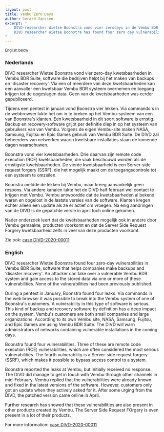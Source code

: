 ```yaml
---
layout: post
title: Vembu Zero Days
author: Gerard Janssen
excerpt: "
	DIVD-researcher Wietse Boonstra vond vier zerodays in de Vembu BDR en gerelateeerde software / 
	DIVD researcher Wietse Boonstra has found four zero day vulnerabilities in Vembu BDR and related software
"
---
```

<p>
	<small><a href='{{ page.url }}#english'>English below</a></small>
</p>


### Nederlands

DIVD researcher Wietse Boonstra vond vier zero-day kwetsbaarheden in Vembu BDR Suite, software die bedrijven helpt bij het maken van backups en 'disaster recovery'. Via een of meerdere van deze kwetsbaarheden kan een aanvaller een kwetsbaar Vembu BDR systeem overnemen en toegang krijgen tot de opgeslagen data. Geen van de kwetsbaarheden was eerder gepubliceerd.
 
Tijdens een pentest in januari vond Boonstra vier lekken. Via commando's in de webbrowser lukte het om in te breken op het Vembu-systeem van een van Boonstra's klanten. Een kwetsbaarheid in dit soort software is ernstig. Backup en recovery-software grijpt per definitie diep in op het systeem van gebruikers van van Vembu. Volgens de eigen Vembu-site maken NASA, Samsung, Fujitsu en Epic Games gebruik van Vembu BDR Suite. De DIVD zal beheerders van netwerken waarin kwetsbare installaties staan de komende dagen waarschuwen.

Boonstra vond vier kwetsbaarheden. Drie daarvan zijn remote code execution (RCE) kwetsbaarheden, die vaak beschouwd worden als de ernstigste kwetsbaarheden. De vierde kwetsbaarheid is een Server-side request forgery (SSRF), die het mogelijk maakt om de toegangscontrole tot een systeem te omzeilen.

Boonstra meldde de lekken bij Vembu, maar kreeg aanvankelijk geen respons. Via andere kanalen lukte het de DIVD half februari wel contact te krijgen met Vembu. Vembu antwoordde dat de kwetsbaarheden al bekend waren en opgelost in de laatste versies van de software. Klanten kregen echter alleen een update als ze er actief om vroegen. Na enig aandringen van de DIVD is de gepatchte versie in april toch online gekomen. 

Nader onderzoek leert dat de kwetsbaarheden mogelijk ook in andere door Vembu gemaakte, producten voorkomt en dat de Server Side Request Forgery kwetsbaarheid zelfs in veel van deze producten voorkomt.


Zie ook: [case DIVD-2020-00011](/DIVD-2020-00011/)


### English

DIVD researcher Wietse Boonstra found four zero-day vulnerabilities in Vembu BDR Suite, software that helps companies make backups and 'disaster recovery'. An attacker can take over a vulnerable Vembu BDR system and gain access to the stored data via one or more of these vulnerabilities. None of the vulnerabilities had been previously published.
 
During a pentest in January, Boonstra found four leaks. Via commands in the web browser it was possible to break into the Vembu system of one of Boonstra's customers. A vulnerability in this type of software is serious. This kind of backup and recovery software by definition has a deep impact on the system. Vembu's customers are both small companies and large organizations. According to its own Vembu site, NASA, Samsung, Fujitsu, and Epic Games are using Vembu BDR Suite. The DIVD will warn administrators of networks containing vulnerable installations in the coming days.

Boonstra found four vulnerabilities. Three of these are remote code execution (RCE) vulnerabilities, which are often considered the most serious vulnerabilities. The fourth vulnerability is a Server-side request forgery (SSRF), which makes it possible to bypass access control to a system.

Boonstra reported the leaks at Vembu, but initially received no response. The DIVD did manage to get in touch with Vembu through other channels in mid-February. Vembu replied that the vulnerabilities were already known and fixed in the latest versions of the software. However, customers only got an update when they actively asked for it. After some urging from the DIVD, the patched version came online in April.

Further research has showed that these vulnerabilities are also present in other products created by Vembu. The Server Side Request FOrgery is even present in a lot of their products.


For more information: [case DIVD-2020-00011](/DIVD-2020-00011/)

